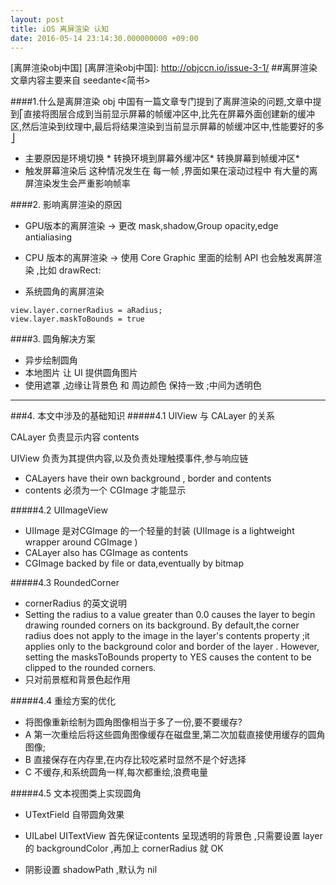 ```yaml
---
layout: post
title: iOS 离屏渲染 认知
date: 2016-05-14 23:14:30.000000000 +09:00
---
```

[离屏渲染obj中国]
[离屏渲染obj中国]: http://objccn.io/issue-3-1/
##离屏渲染 文章内容主要来自 seedante<简书>

####1.什么是离屏渲染
obj 中国有一篇文章专门提到了离屏渲染的问题,文章中提到⎡直接将图层合成到当前显示屏幕的帧缓冲区中,比先在屏幕外面创建新的缓冲区,然后渲染到纹理中,最后将结果渲染到当前显示屏幕的帧缓冲区中,性能要好的多⎦  

* 主要原因是环境切换 * 转换环境到屏幕外缓冲区* 转换屏幕到帧缓冲区*
* 触发屏幕渲染后 这种情况发生在 每一帧 ,界面如果在滚动过程中 有大量的离屏渲染发生会严重影响帧率

####2. 影响离屏渲染的原因
* GPU版本的离屏渲染 ->
更改 mask,shadow,Group opacity,edge antialiasing 
* CPU 版本的离屏渲染 -> 
使用 Core Graphic 里面的绘制 API 也会触发离屏渲染 ,比如 drawRect:

* 系统圆角的离屏渲染

```
view.layer.cornerRadius = aRadius;
view.layer.maskToBounds = true 

```

####3. 圆角解决方案 
* 异步绘制圆角
* 本地图片 让 UI 提供圆角图片
* 使用遮罩 ,边缘让背景色 和 周边颜色 保持一致 ;中间为透明色

************
###4. 本文中涉及的基础知识
#####4.1  UIView 与 CALayer 的关系

CALayer 负责显示内容 contents 

UIView 负责为其提供内容,以及负责处理触摸事件,参与响应链


* CALayers have their own background , border and contents
* contents 必须为一个 CGImage 才能显示

#####4.2 UIImageView 
* UIImage 是对CGImage 的一个轻量的封装 (UIImage is a lightweight wrapper around CGImage )
* CALayer also has CGImage as contents
* CGImage backed by file or data,eventually by bitmap

#####4.3 RoundedCorner 
* cornerRadius 的英文说明
* Setting the radius to a value greater than 0.0 causes the layer to begin drawing rounded corners on its background. By default,the corner radius does not apply to the image in the layer's contents property ;it applies only to the background color and border of the layer . However, setting the masksToBounds property to YES causes the content to be clipped to the rounded corners.
* 只对前景框和背景色起作用

#####4.4 重绘方案的优化
* 将图像重新绘制为圆角图像相当于多了一份,要不要缓存? 
* A 第一次重绘后将这些圆角图像缓存在磁盘里,第二次加载直接使用缓存的圆角图像;
* B 直接保存在内存里,在内存比较吃紧时显然不是个好选择
* C 不缓存,和系统圆角一样,每次都重绘,浪费电量 

#####4.5 文本视图类上实现圆角 
* UTextField 自带圆角效果
* UILabel  UITextView 首先保证contents 呈现透明的背景色 ,只需要设置 layer 的 backgroundColor ,再加上 cornerRadius 就 OK

* 阴影设置 shadowPath ,默认为 nil




